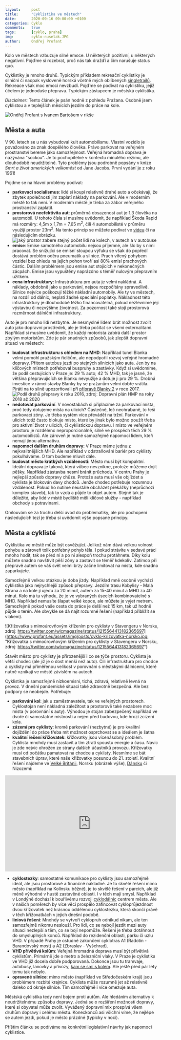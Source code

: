 ```yaml
---
layout:     post
title:      "Cyklistika ve městech"
date:       2020-09-16 09:00:00 +0100
categories: Cyklo
comments:   true
tags:       [cyklo, praha]
img:        cyklo-nuselak.JPG
author:     Ondřej Profant
---
```


Kolo ve městech vzbuzuje silné emoce. U některých pozitivní, u některých negativní. Pojďme si rozebrat, proč nás tak dražďí a čím narušuje status quo.

<!--more-->

Cyklistiky je mnoho druhů. Typickým příkladem rekreační cyklistiky je silniční či naopak vysloveně horská včetně mých oblíbených [singletrailů](https://cs.wikipedia.org/wiki/Singletrail). Rekreace však moc emocí nevzbudí. Pojďme se podívat na cyklistiku, jejiž účelem je jednoduše přeprava. Typickým zástupcem je městská cyklistika.

*Disclaimer:* Tento článek je psán hodně z pohledu Pražana. Osobně jsem cyklistou a v teplejších měsících jezdím do práce na kole.

![Ondřej Profant s Ivanem Bartošem v rikše](https://www.profant.eu/assets/img/posts/cyklo-ivan-ondra.jpg "Ondřej Profant s Ivanem Bartošem v rikše")

## Města a auta

V 90. letech se u nás vybudoval kult automobilismu. Vlastní vozidlo je považováno za znak dospělého člověka. Právo parkovat na veřejném prostranství bereme jako samozřejmost. Veřejná hromadná doprava je nazývána "sockou". Je to pochopitelné v kontextu minulého režimu, ale dlouhodobě neudržitelné. Tyto problémy jsou podrobně popsány v knize *Smrt a život amerických velkoměst* od Jane Jacobs. První vydání je z roku 1961! 

Pojdme se na hlavní problémy podívat:

- **parkovací socialismus**: lidé si koupí relativně drahé auto a očekávají, že zbytek společnosti jim zaplatí náklady na parkování. Ale v moderním městě to tak není. V moderním městě je třeba za zábor veřejného prostranství zaplatit.
- **prostorová neefektivita aut**: průměrná obsazenost aut je 1,3 člověka na automobil. U tohoto čísla si musíme uvědomit, že například Škoda Rapid má rozměry: 4,5m x 1,7m = 7,65 m<sup>2</sup>, čili 4 automobilisté v průměru využijí prostor 23m<sup>2</sup>. Na tento princip se můžete podívat ve [videu][prostor] či na následujícím obrázku.
![jaký prostor zabere stejný počet lidí na kolech, v autech a v autobuse](https://streets.mn/wp-content/uploads/2014/04/Travel_Footprint.png "jaký prostor zabere stejný počet lidí na kolech, v autech a v autobuse, zdroj: streets.mn")
- **emise**: Emise samotného automobilu nejsou příjemné, ale šlo by s nimi pracovat. Se snižující se emisní stoupou výfuku se však do popředí dostává problém oděru pneumatik a silnice. Prach vířený pohybem vozidel bez ohledu na jejich pohon tvoří asi 80% emisí prachových částic. Dalším problémem jsou emise aut stojících v nekonečných zácpách. Emise jsou vypuštěny naprázdno s téměř nulovým přepravním užitkem.
- **cena infrastruktury**: Infrastruktura pro auta je velmi nakládná. A náklady, obdobně jako u parkování, nejsou rozpočítány spravedlivě. Silnice nejvíce poškozují těžké nákladní automobily. Ale ty ve městech, na rozdíl od dálnic, neplatí žádné speciální poplatky. Nákladnost této infrastruktury je dlouhodobě těžko financovatelná, pokud nezlevníme její výstavbu či nezvýšíme životnost. Za pozornost také stojí prostorová rozměrnost dálniční infrastruktury.

Auto je pro mnoho lidí nezbytné. Je nesmyslné lidem brát možnost zvolit auto jako dopravní prostředek, ale je třeba počítat se všemi externalitami. Například si musíme uvědomit, že každý motorista zabírá další prostor zbylým motoristům. Zde je pár snadných způsobů, jak zlepšit dopravní situaci ve městech:

- **budovat infrastrukturu s ohledem na MHD**: Například tunel Blanka velmi pomohl pražským řidičům, ale nepodpořil rozvoj veřejné hromadné dopravy. Přitom autobus jezdí po stejných silnicích jako auta. Jen by na klíčových místech potřeboval buspruhy a zastávky. Když si uvědomíme, že podíl cestujících v Praze je: 29 % auto; 42 % MHD, tak je jasné, že většina přepravujících se Blanku nevyužije a dotuje ji pro 29 %. Drobná investice v rámci stavby Blanky by se pražanům velmi dobře vrátila. Piráti na to silně upozorňovali při [přípravě Blanky 2][mestsky-okruh] v roce 2017.
![Podíl druhů přepravy k roku 2016, zdroj: Dopravní plán HMP na roky 2018 až 2020](https://www.profant.eu/assets/img/posts/cyklo-modal-share-2016.png, "Podíl druhů přepravy k roku 2016, zdroj: Dopravní plán HMP na roky 2018 až 2020")
- **nedotovat parkování**: V novostabách si připlacíme za parkovací místa, proč tedy dotujeme místa na ulicích? Častečně, leč neohrabaně, to řeší parkovací zóny. Je třeba systém více převádět na tržní. Parkování v ulicích totiž často blokuje místo, které by jinak bylo možno použít třeba pro aktivní život v ulicích, či cyklistickou dopravu. I místo ve veřejném prostoru je rozděleno neproporcionálně, silně ve prospěch těch 29 % automobilistů. Ale zároveň je nutné samozřejmě napomoci lidem, kteří nemají jinou alternativu. 
- **napomoci dalším druhům dopravy**: V Praze máme jednu z nejkvalitnějších MHD. Ale například v odstraňování bariér pro cyklisty pokulháváme. O tom budeme mluvit dále. 
- **budovat město krátkých vzdáleností**: Město musí být kompaktní. Ideální doprava je taková, která vůbec nevznikne, protože můžeme dojít pěšky. Například zástavba nesmí bránit průchodu. V centru Prahy je nejlepší způsob dopravy chůze. Protože auta musí vše objíždet a cyklista je blokován davy chodců. Jenže chodec potřebuje rozumnou vzdálenost. Pokud ho nutíme neustále obcházet překážky (neprůchozí komplex staveb), tak to vzdá a půjde to objet autem. Stejně tak je důležité, aby lidé v místě bydliště měli klíčové služby - například obchody s potravinami.

Omlouvám se za trochu delší úvod do problematiky, ale pro pochopení následujících tezí je třeba si uvědomit výše popsané principy.

## Města a cyklisté

Cyklistika ve městě může být osvěžující. Jelikož nám dává velkou volnost pohybu a zároveň tolik potřebný pohyb těla. I pokud strávíte v sedavé práci mnoho hodit, tak se před ní a po ní alespoň trochu protáhnete. Díky kolu můžete snadno navštívit pěší zóny a zastavit se téměř kdekoliv. Zatímco při přepravě autem se váš svět velmi brzy začne limitovat na místa, kde snadno zaparkujete.

Samozřejmě velkou otázkou je doba jízdy. Například mně osobně vychází cyklistika jako nejrychlejší způsob přepravy. Jezdím trasu Kobylisy - Malá Strana a na kole jí ujedu za 20 minut, autem za 15-40 minut a MHD za 40 minut. Kolo má tu výhodu, že je ve vybraných úsecích kombinovatelné s MHD. Například nemusíte šlapat velké kopce, ale můžete je vyjet metrem. Samozřejmě pokud vaše cesta do práce je delší než 15 km, tak už hodně půjde o terén. Ale obvykle se dá najít rozumné řešení (například přiblížit se vlakem).

![Křižovatka s mimoúrovňovým křížením pro cyklisty v Stavengeru v Norsku, zdroj: https://twitter.com/wlcmagazine/status/1215564413182365697](https://www.profant.eu/assets/img/posts/cyklo-krizovatka-norsko.jpg, "Křižovatka s mimoúrovňovým křížením pro cyklisty v Stavengeru v Norsku, zdroj: https://twitter.com/wlcmagazine/status/1215564413182365697")

Stavět město pro cyklisty je přirozenější i co se týče prostoru. Cyklista je větší chodec (ale již je o dost menší než auto). Čili infrastruktura pro chodce a cyklisty má přiměřenou velikost v porovnání s městskými dálnicemi, které nutně vznikají ve městě závislém na autech.

Cyklistika je samozřejmě nízkoemisní, tichá, zdravá, relativně levná na provoz. V dnešní pandemické situaci také zdravotně bezpečná. Ale bez podpory se neobejde. Potřebuje:

- **parkování kol**: jak u zaměstnavatele, tak ve veřejných prostorech. Cyklostojan není nákladná záležitost a prostorově také nezabere moc místa (v porovnání s auty). Výhodou je stojan zabezpečený například ve dvoře či samostatné místnosti a nejen před budovou, kde hrozí zcizení kola.
- **zázemí pro cyklisty**: kromě parkování (nezbytné) je pro kvalitní dojíždění do práce třeba mít možnost osprchovat se a ideálem je šatna
- **kvalitní řešení křižovatek**: křižovatky jsou vícenásobný problém. Cyklista mnohdy musí zastavit a tím ztratí spoustu energie a času. Navíc je zde nejvíc ohrožen ze strany dalších účastníků provozu. Křižovatky musí od počátku pamatovat na chodce a cyklisty. Nesmíme se bát stavebních úprav, které naše křižovatky posunou do 21. století. Kvalitní řešení najdeme ve [Velké Británii][cambridge], Norsku (obrázek výše), [Dánsku](https://prahounakole.cz/2020/07/kodanske-krizovatky-setri-misto/) či Nizozemí: 

<iframe width="560" height="315" src="https://www.youtube.com/embed/FR5l48_h5Eo?controls=0" frameborder="0" allow="accelerometer; autoplay; clipboard-write; encrypted-media; gyroscope; picture-in-picture" allowfullscreen></iframe>

- **cyklostezky**: samostatné komunikace pro cyklisty jsou samozřejmě ideál, ale jsou prostorově a finančně nákladné. Je to skvělé řešení mimo město (například na Kolínsku běžné), je to skvělé řešení v parcích, ale již méně výhodné v hustě zastavěné oblasti. I v těch mají smysl. Například v Londýně dochází k bouřlivému rozvoji [cyklodálnic][cyklodalnice] centrem města. Ale v našich poměrech by více věci prospělo zafincovat cykloprůjezdnost dvou křížovatek než krásnou oddělenou cyklostezku, která skončí právě v těch křižovatkách v jejich dnešní podobě.
- **liniová řešení**: Mnohdy se vytvoří cyklopruh odnikud nikam, ale ten samozřejmě nikomu neslouží. Pro lidi, co se nebojí jezdit mezi auty situaci nezlepší a těm, co se bojí nepomůže. Řešení je třeba dotáhnout do smysluplných konců. Například do rezidenční oblasti, parku či uzlu VHD. V případě Prahy je ostudné zakončení cyklotras A1 (Radotín - Barandovský most) a A2 (Zbraslav - Vyšehrad). 
- **VHD přívětivá kolům**: Veřejná hromadná doprava musí být přívětivá cyklistům. Primárně jde o metro a železniční vlaky. V Praze je cyklistika ve VHD již docela dobře podporovaná. Dokonce jsou tu tramvaje, autobusy, lanovky a přívozy, [kam se smí s kolem][dpp-s-kolem]. Ale ještě před pár lety tomu tak nebylo.
- **opravené silnice**: mimo město (například ve Středočeském kraji) jsou problémem rozbité krajnice. Cyklista může rozumně jet až relativně daleko od okraje silnice. Tím samozřejmě i více omezuje auta. 

Městská cyklistika tedy není bojem proti autům. Ale hledáním alternativy k neudržitelnému způsobu dopravy. Jedná se o rozšíření možností dopravy, které si obyvatel může zvolit. Vyvážený dopravní mix prospívá všem druhům dopravy i celému městu. Koneckonců asi všichni víme, že nejlépe se autem jezdí, pokud je město prázdné (typicky v noci).

Příštím článku se podíváme na konkrétní legislativní návrhy jak napomoci cyklistice.


[cyklodalnice]: https://prahounakole.cz/2012/07/cyklodalnice/
[dpp-s-kolem]: https://www.dpp.cz/skolem/
[mestsky-okruh]: https://github.com/Kedrigern/prezentace-cs/blob/master/mestsky-okruh/mo-zhmp.pdf
[cambridge]: https://www.thisismoney.co.uk/money/cars/article-8580069/UKs-Dutch-style-roundabout-opens-today-Cambridge.html
[prostor]: https://www.fastcompany.com/3063344/these-animated-videos-show-just-how-much-space-cars-waste-in-our-cities

